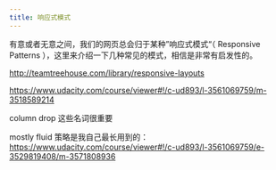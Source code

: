 ```yaml
---
title: 响应式模式
---
```


有意或者无意之间，我们的网页总会归于某种”响应式模式“（ Responsive Patterns ），这里来介绍一下几种常见的模式，相信是非常有启发性的。

http://teamtreehouse.com/library/responsive-layouts


https://www.udacity.com/course/viewer#!/c-ud893/l-3561069759/m-3518589214

column drop 这些名词很重要

mostly fluid 策略是我自己最长用到的：https://www.udacity.com/course/viewer#!/c-ud893/l-3561069759/e-3529819408/m-3571808936
